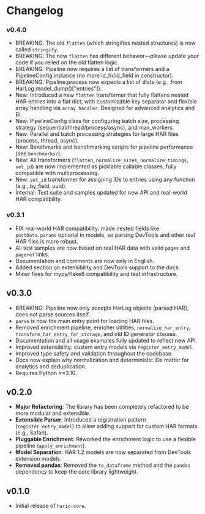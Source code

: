 # Changelog

### v0.4.0
- BREAKING: The old `flatten` (which stringifies nested structures) is now called `stringify`.
- BREAKING: The new `flatten` has different behavior—please update your code if you relied on the old flatten logic.
- BREAKING: Pipeline now requires a list of transformers and a PipelineConfig instance (no more id_fn/id_field in constructor).
- BREAKING: Pipeline.process now expects a list of dicts (e.g., from HarLog.model_dump()["entries"]).
- New: Introduced a new `flatten` transformer that fully flattens nested HAR entries into a flat dict, with customizable key separator and flexible array handling via `array_handler`. Designed for advanced analytics and BI.
- New: PipelineConfig class for configuring batch size, processing strategy (sequential/thread/process/async), and max_workers.
- New: Parallel and batch processing strategies for large HAR files (process, thread, async).
- New: Benchmarks and benchmarking scripts for pipeline performance (see `benchmarks/`).
- New: All transformers (`flatten`, `normalize_sizes`, `normalize_timings`, `set_id`) are now implemented as picklable callable classes, fully compatible with multiprocessing.
- New: `set_id` transformer for assigning IDs to entries using any function (e.g., by_field, uuid).
- Internal: Test suite and samples updated for new API and real-world HAR compatibility.

### v0.3.1
- FIX real-world HAR compatibility: made nested fields like `postData.params` optional in models, so parsing DevTools and other real HAR files is more robust.
- All test samples are now based on real HAR data with valid `pages` and `pageref` links.
- Documentation and comments are now only in English.
- Added section on extensibility and DevTools support to the docs.
- Minor fixes for mypy/flake8 compatibility and test infrastructure.

## v0.3.0

- BREAKING: Pipeline now only accepts HarLog objects (parsed HAR), does not parse sources itself.
- `parse` is now the main entry point for loading HAR files.
- Removed enrichment pipeline, enricher utilities, `normalize_har_entry`, `transform_har_entry_for_storage`, and old ID generator classes.
- Documentation and all usage examples fully updated to reflect new API.
- Improved extensibility: custom entry models via `register_entry_model`.
- Improved type safety and validation throughout the codebase.
- Docs now explain why normalization and deterministic IDs matter for analytics and deduplication.
- Requires Python >=3.10.

## v0.2.0

-   **Major Refactoring**: The library has been completely refactored to be more modular and extensible.
-   **Extensible Parser**: Introduced a registration pattern (`register_entry_model`) to allow adding support for custom HAR formats (e.g., Safari).
-   **Pluggable Enrichment**: Reworked the enrichment logic to use a flexible pipeline (`apply_enrichment`).
-   **Model Separation**: HAR 1.2 models are now separated from DevTools extension models.
-   **Removed pandas**: Removed the `to_dataframe` method and the `pandas` dependency to keep the core library lightweight.

## v0.1.0

- Initial release of `hario-core`.